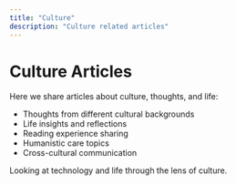 ```yaml
---
title: "Culture"
description: "Culture related articles"
---
```


# Culture Articles

Here we share articles about culture, thoughts, and life:

- Thoughts from different cultural backgrounds
- Life insights and reflections
- Reading experience sharing
- Humanistic care topics
- Cross-cultural communication

Looking at technology and life through the lens of culture.